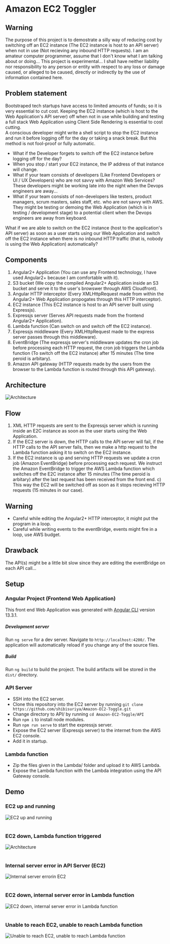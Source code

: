 # Amazon EC2 Toggler

## Warning

 The purpose of this project is to demostrate a silly way of reducing cost by switching off an EC2 instance (The EC2 instance is host to an API server) when not in use (Not recieving any inbound HTTP requests). I am an amateur computer programmer, assume that I don't know what I am talking about or doing... This project is experimental... I shall have neither liability nor responsibility to any person or entity with respect to any loss or damage caused, or alleged to be caused, directly or indirectly by the use of information contained here.

## Problem statement

Bootstraped tech startups have access to limited amounts of funds; so it is very essential to cut cost. Keeping the EC2 instance (which is host to the Web Application's API server) off when not in use while building and testing a full stack Web Application using Client Side Rendering is essential to cost cutting.
</br>
A conscious developer might write a shell script to stop the EC2 instance and run it before logging off for the day or taking a snack break. But this method is not fool-proof or fully automatic.
- What if the Developer forgets to switch off the EC2 instance before logging off for the day?
- When you stop / start your EC2 instance, the IP address of that instance will change.
- What if your team consists of developers (Like Frontend Developers or UI / UX Developers) who are not savvy with Amazon Web Services? These developers might be working late into the night when the Devops engineers are away...
- What if your team consists of non-developers like testers, product managers, scrum masters, sales staff, etc. who are not savvy with AWS. They might be testing or demoing the Web Application (which is in testing / development stage) to a potential client when the Devops engineers are away from keyboard.

What if we are able to switch on the EC2 instance (host to the application's API server) as soon as a user starts using our Web Application and switch off the EC2 instance when there is no inbound HTTP traffic (that is, nobody is using the Web Application) automatically?

## Components

1) Angular2+ Application (You can use any Frontend technology, I have used Angular2+ because I am comfortable with it).
2) S3 bucket (We copy the compiled Angular2+ Application inside an S3 bucket and serve it to the user's browswer through AWS Cloudfront).
3) Angular HTTP interceptor (Every XMLHttpRequest made from within the Angular2+ Web Application propogates through this HTTP interceptor).
4) EC2 instance (This EC2 instance is host to an API server built using Expressjs).
5) Expressjs server (Serves API requests made from the frontend Angular2+ Application).
5) Lambda function (Can switch on and switch off the EC2 instance).
6) Expressjs middleware (Every XMLHttpRequest made to the express server passes through this middleware).
6) EventBridge (The expressjs server's middleware updates the cron job before processing each HTTP request, the cron job triggers the Lambda function (To switch off the EC2 instance) after 15 minutes (The time peroid is arbitary).
7) Amazon API gateway (HTTP requests made by the users from the browser to the Lambda function is routed through this API gateway).

## Architecture

![Architecture](https://github.com/shibisuriya/Amazon-EC2-Toggle/blob/master/images/architecture.jpg)
## Flow

1) XML HTTP requests are sent to the Expressjs server which is running inside an E2C instance as soon as the user starts using the Web Application.
2) If the EC2 server is down, the HTTP calls to the API server will fail, if the HTTP calls to the API server fails, then we make a http request to the Lambda function asking it to switch on the EC2 instance.
3) If the EC2 instance is up and serving HTTP requests we update a cron job (Amazon EventBridge) before processing each request. We instruct the Amazon EventBridge to trigger the AWS Lambda function which switches off the E2C instance after 15 minutes (The time peroid is arbitary) after the last request has been received from the front end.
c) This way the EC2 will be switched off as soon as it stops recieving HTTP requests (15 minutes in our case).


## Warning
- Careful while editing the Angular2+ HTTP interceptor, it might put the program in a loop.
- Careful while writing events to the eventBridge, events might fire in a loop, use AWS budget.

## Drawback
The API(s) might be a little bit slow since they are editing the eventBridge on each API call...
## Setup

### Angular Project (Frontend Web Application)

This front end Web Application was generated with [Angular CLI](https://github.com/angular/angular-cli) version 13.3.1.

##### Development server

Run `ng serve` for a dev server. Navigate to `http://localhost:4200/`. The application will automatically reload if you change any of the source files.

##### Build

Run `ng build` to build the project. The build artifacts will be stored in the `dist/` directory.

### API Server

- SSH into the EC2 server.
- Clone this repository into the EC2 server by running ```git clone https://github.com/shibisuriya/Amazon-EC2-Toggle.git```
- Change directory to API/ by running ```cd Amazon-EC2-Toggle/API```
- Run ```npm i``` to install node modules.
- Run ```npm run serve``` to start the expressjs server.
- Expose the EC2 server (Expressjs server) to the internet from the AWS EC2 console.
- Add it in startup.

### Lambda function
- Zip the files given in the Lambda/ folder and upload it to AWS Lambda.
- Expose the Lambda function with the Lambda integration using the API Gateway console.

## Demo
### EC2 up and running

![EC2 up and running](https://github.com/shibisuriya/Amazon-EC2-Toggle/blob/master/images/github/EC2%20up%20and%20running.png) <br/><br/>

### EC2 down, Lambda function triggered

![Architecture](https://github.com/shibisuriya/Amazon-EC2-Toggle/blob/master/images/github/EC2%20down%2C%20Lamba%20function%20triggered.png) <br/><br/>

### Internal server error in API Server (EC2)

![Internal server errorin EC2](https://github.com/shibisuriya/Amazon-EC2-Toggle/blob/master/images/github/Internal%20Server%20Error%20in%20EC2.png) <br/><br/>

### EC2 down, internal server error in Lambda function

![EC2 down, internal server error in Lambda function](https://github.com/shibisuriya/Amazon-EC2-Toggle/blob/master/images/github/EC2%20down%2C%20internal%20server%20error%20in%20Lambda%20function.png) <br/><br/>

### Unable to reach EC2, unable to reach Lambda function

![Unable to reach EC2, unable to reach Lambda function](https://github.com/shibisuriya/Amazon-EC2-Toggle/blob/master/images/github/Unable%20to%20reach%20EC2%20unable%20to%20reach%20Lambda%20function.png) <br/><br/>


